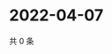 # 2022-04-07

共 0 条

<!-- BEGIN WEIBO -->
<!-- 最后更新时间 Thu Apr 07 2022 01:07:40 GMT+0800 (China Standard Time) -->

<!-- END WEIBO -->
